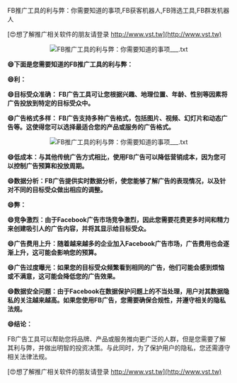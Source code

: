 FB推广工具的利与弊：你需要知道的事项,FB获客机器人,FB筛选工具,FB群发机器人

[😍想了解推广相关软件的朋友请登录 http://www.vst.tw](http://www.vst.tw)

 <center><img src="https://vst.tw/MP4/tuiguang/png/3.png" alt="FB推广工具的利与弊：你需要知道的事项___.txt"></center>

**😄下面是您需要知道的FB推广工具的利与弊：**

**😄利：**

**😄目标受众准确： FB广告工具可让您根据兴趣、地理位置、年龄、性别等因素将广告投放到特定的目标受众中。**

**😄广告格式多样： FB广告支持多种广告格式，包括图片、视频、幻灯片和动态广告等。这使得您可以选择最适合您的产品或服务的广告格式。**

 <center><img src="https://vst.tw/MP4/tuiguang/png/5.png" alt="FB推广工具的利与弊：你需要知道的事项___.txt"></center>

**😄低成本：与其他传统广告方式相比，使用FB广告可以降低营销成本，因为您可以控制广告预算和投放周期。**

**😄数据分析：FB广告提供实时数据分析，使您能够了解广告的表现情况，以及针对不同的目标受众做出相应的调整。**

**😄弊：**

**😄竞争激烈：由于Facebook广告市场竞争激烈，因此您需要花费更多时间和精力来创建吸引人的广告内容，并将其显示给目标受众。**

**😄广告费用上升：随着越来越多的企业加入Facebook广告市场，广告费用也会逐渐上升，这可能会影响您的预算。**

**😄广告过度曝光：如果您的目标受众频繁看到相同的广告，他们可能会感到烦恼或不满意，这可能会降低您的广告效果。**

**😄数据安全问题：由于Facebook在数据保护问题上的不当处理，用户对其数据隐私的关注越来越高。如果您使用FB广告，您需要确保合规性，并遵守相关的隐私法规。**

**😄结论：**

FB广告工具可以帮助您将品牌、产品或服务推向更广泛的人群，但是您需要了解其利与弊，并做出明智的投资决策。与此同时，为了保护用户的隐私，您还需遵守相关法律法规。

[😍想了解推广相关软件的朋友请登录 http://www.vst.tw](http://www.vst.tw)



